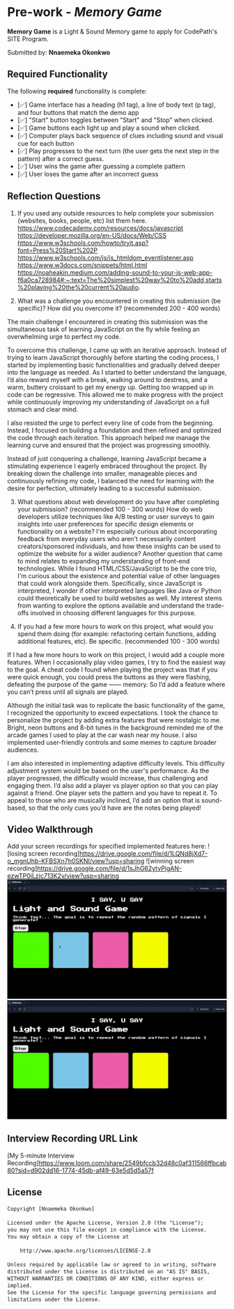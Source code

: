 # Pre-work - *Memory Game*

**Memory Game** is a Light & Sound Memory game to apply for CodePath's SITE Program. 

Submitted by: **Nnaemeka Okonkwo**


## Required Functionality

The following **required** functionality is complete:

* [✅] Game interface has a heading (h1 tag), a line of body text (p tag), and four buttons that match the demo app
* [✅] "Start" button toggles between "Start" and "Stop" when clicked. 
* [✅] Game buttons each light up and play a sound when clicked. 
* [✅] Computer plays back sequence of clues including sound and visual cue for each button
* [✅] Play progresses to the next turn (the user gets the next step in the pattern) after a correct guess. 
* [✅] User wins the game after guessing a complete pattern
* [✅] User loses the game after an incorrect guess

## Reflection Questions
1. If you used any outside resources to help complete your submission (websites, books, people, etc) list them here. 
https://www.codecademy.com/resources/docs/javascript
https://developer.mozilla.org/en-US/docs/Web/CSS
https://www.w3schools.com/howto/tryit.asp?font=Press%20Start%202P
https://www.w3schools.com/js/js_htmldom_eventlistener.asp
https://www.w3docs.com/snippets/html.html
https://noaheakin.medium.com/adding-sound-to-your-js-web-app-f6a0ca728984#:~:text=The%20simplest%20way%20to%20add,starts%20playing%20the%20current%20audio.


2. What was a challenge you encountered in creating this submission (be specific)? How did you overcome it? (recommended 200 - 400 words) 

The main challenge I encountered in creating this submission was the simultaneous task of learning JavaScript on the fly while feeling an overwhelming urge to perfect my code.

To overcome this challenge, I came up with an iterative approach. Instead of trying to learn JavaScript thoroughly before starting the coding process, I started by implementing basic functionalities and gradually delved deeper into the language as needed. As I started to better understand the language, I’d also reward myself with a break, walking around to destress, and a warm, buttery croissant to get my energy up. Getting too wrapped up in code can be regressive. This allowed me to make progress with the project while continuously improving my understanding of JavaScript on a full stomach and clear mind.

I also resisted the urge to perfect every line of code from the beginning. Instead, I focused on building a foundation and then refined and optimized the code through each iteration. This approach helped me manage the learning curve and ensured that the project was progressing smoothly.

Instead of just conquering a challenge, learning JavaScript became a stimulating experience I eagerly embraced throughout the project. By breaking down the challenge into smaller, manageable pieces and continuously refining my code, I balanced the need for learning with the desire for perfection, ultimately leading to a successful submission.


3. What questions about web development do you have after completing your submission? (recommended 100 - 300 words) 
How do web developers utilize techniques like A/B testing or user surveys to gain insights into user preferences for specific design elements or functionality on a website? I'm especially curious about incorporating feedback from everyday users who aren't necessarily content creators/sponsored individuals, and how these insights can be used to optimize the website for a wider audience? Another question that came to mind relates to expanding my understanding of front-end technologies. While I found HTML/CSS/JavaScript to be the core trio, I'm curious about the existence and potential value of other languages that could work alongside them. Specifically, since JavaScript is interpreted, I wonder if other interpreted languages like Java or Python could theoretically be used to build websites as well. My interest stems from wanting to explore the options available and understand the trade-offs involved in choosing different languages for this purpose.


4. If you had a few more hours to work on this project, what would you spend them doing (for example: refactoring certain functions, adding additional features, etc). Be specific. (recommended 100 - 300 words) 

If I had a few more hours to work on this project, I would add a couple more features. When I occasionally play video games, I try to find the easiest way to the goal. A cheat code I found when playing the project was that if you were quick enough, you could press the buttons as they were flashing, defeating the purpose of the game —— memory. So I’d add a feature where you can’t press until all signals are played.

Although the initial task was to replicate the basic functionality of the game, I recognized the opportunity to exceed expectations. I took the chance to personalize the project by adding extra features that were nostalgic to me. Bright, neon buttons and 8-bit tunes in the background reminded me of the arcade games I used to play at the car wash near my house. I also implemented user-friendly controls and some memes to capture broader audiences.

I am also interested in implementing adaptive difficulty levels. This difficulty adjustment system would be based on the user's performance. As the player progressed, the difficulty would increase, thus challenging and engaging them. I’d also add a player vs player option so that you can play against a friend. One player sets the pattern and you have to repeat it. To appeal to those who are musically inclined, I’d add an option that is sound-based, so that the only cues you’d have are the notes being played! 


## Video Walkthrough 

Add your screen recordings for specified implemented features here:
![losing screen recording]https://drive.google.com/file/d/1LQNd8jXd7-o_mgnUhb-KFBSXn7h0SKNI/view?usp=sharing
![winning screen recording]https://drive.google.com/file/d/1sJhG62ytvPigAN-ezwTP0iLzjc713K2y/view?usp=sharing
![winning](winning.gif)
![losingscreen](losingscreen.gif)

## Interview Recording URL Link

[My 5-minute Interview Recording]https://www.loom.com/share/2549bfccb32d48c0af311566ffbcab80?sid=d902dd16-1774-45db-af49-63e5d5d5a57f


## License

    Copyright [Nnaemeka Okonkwo]

    Licensed under the Apache License, Version 2.0 (the "License");
    you may not use this file except in compliance with the License.
    You may obtain a copy of the License at

        http://www.apache.org/licenses/LICENSE-2.0

    Unless required by applicable law or agreed to in writing, software
    distributed under the License is distributed on an "AS IS" BASIS,
    WITHOUT WARRANTIES OR CONDITIONS OF ANY KIND, either express or implied.
    See the License for the specific language governing permissions and
    limitations under the License.